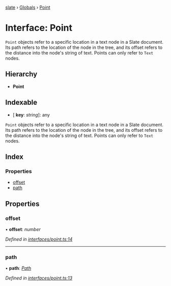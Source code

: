 [slate](../README.md) › [Globals](../globals.md) › [Point](point.md)

# Interface: Point

`Point` objects refer to a specific location in a text node in a Slate
document. Its path refers to the location of the node in the tree, and its
offset refers to the distance into the node's string of text. Points can
only refer to `Text` nodes.

## Hierarchy

* **Point**

## Indexable

* \[ **key**: *string*\]: any

`Point` objects refer to a specific location in a text node in a Slate
document. Its path refers to the location of the node in the tree, and its
offset refers to the distance into the node's string of text. Points can
only refer to `Text` nodes.

## Index

### Properties

* [offset](point.md#offset)
* [path](point.md#path)

## Properties

###  offset

• **offset**: *number*

*Defined in [interfaces/point.ts:14](https://github.com/DamareYoh/slate/blob/26e8a411/packages/slate/src/interfaces/point.ts#L14)*

___

###  path

• **path**: *[Path](../globals.md#path)*

*Defined in [interfaces/point.ts:13](https://github.com/DamareYoh/slate/blob/26e8a411/packages/slate/src/interfaces/point.ts#L13)*
